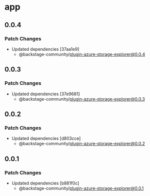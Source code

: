 # app

## 0.0.4

### Patch Changes

- Updated dependencies [37aa1e9]
  - @backstage-community/plugin-azure-storage-explorer@0.0.4

## 0.0.3

### Patch Changes

- Updated dependencies [37e9681]
  - @backstage-community/plugin-azure-storage-explorer@0.0.3

## 0.0.2

### Patch Changes

- Updated dependencies [d803cce]
  - @backstage-community/plugin-azure-storage-explorer@0.0.2

## 0.0.1

### Patch Changes

- Updated dependencies [b881f0c]
  - @backstage-community/plugin-azure-storage-explorer@0.0.1
